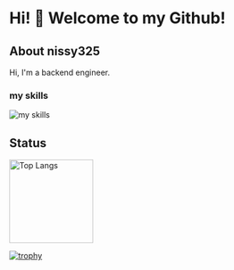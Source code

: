 # Hi! 👋 Welcome to my Github!

## About nissy325

Hi, I'm a backend engineer.

### my skills

<img alt="my skills" src="https://skillicons.dev/icons?perline=8&i=ruby,rails,mongodb,postgres,mysql,docker,go,rust,ts,js,nodejs,react,nextjs,remix,vue,nuxtjs,aws,git,github,githubactions" />

## Status

<p align="left">
  <img alt="Top Langs" height="150px" src="https://github-readme-stats.vercel.app/api/top-langs/?username=nissy325&theme=radical&layout=compact&show_icons=true" />

[![trophy](https://github-profile-trophy.vercel.app/?username=nissy325&margin-w=5&theme=radical)](https://github.com/nissy325/)

<!--
**nissy325/nissy325** is a ✨ _special_ ✨ repository because its `README.md` (this file) appears on your GitHub profile.

Here are some ideas to get you started:

- 🔭 I’m currently working on ...
- 🌱 I’m currently learning ...
- 👯 I’m looking to collaborate on ...
- 🤔 I’m looking for help with ...
- 💬 Ask me about ...
- 📫 How to reach me: ...
- 😄 Pronouns: ...
- ⚡ Fun fact: ...
-->
